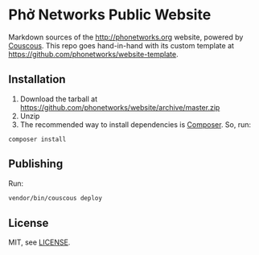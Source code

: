 # Phở Networks Public Website

Markdown sources of the http://phonetworks.org website, powered by [Couscous](http://couscous.io/). This repo goes hand-in-hand with its custom template at https://github.com/phonetworks/website-template.

## Installation

1. Download the tarball at https://github.com/phonetworks/website/archive/master.zip 
2. Unzip
3. The recommended way to install dependencies is [Composer](https://getcomposer.org/). So, run:

```composer install```

## Publishing

Run:

```sh
vendor/bin/couscous deploy
```

## License

MIT, see [LICENSE](https://github.com/phonetworks/website/blob/master/LICENSE).
